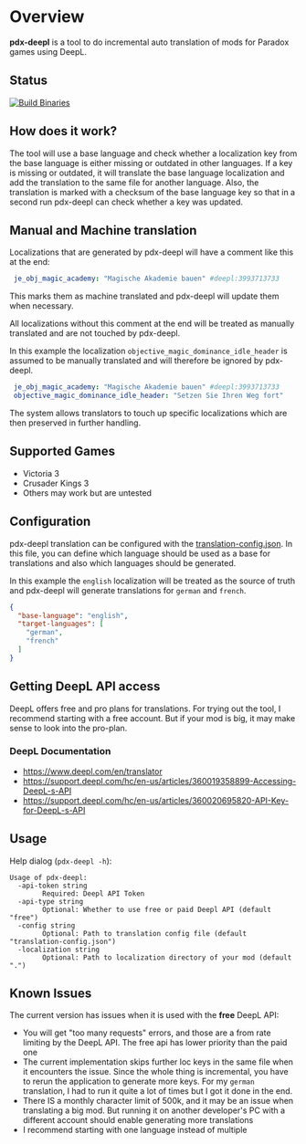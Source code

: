 # Overview
**pdx-deepl** is a tool to do incremental auto translation of mods for Paradox games using DeepL.

## Status
[![Build Binaries](https://github.com/kaiser-chris/pdx-deepl/actions/workflows/build.yaml/badge.svg)](https://github.com/kaiser-chris/pdx-deepl/actions/workflows/build.yaml)

## How does it work?
The tool will use a base language and check whether a localization key
from the base language is either missing or outdated in other languages.
If a key is missing or outdated, it will translate the base language localization
and add the translation to the same file for another language.
Also, the translation is marked with a checksum of the base language key so that in
a second run pdx-deepl can check whether a key was updated.

## Manual and Machine translation
Localizations that are generated by pdx-deepl will have a comment like this at the end:
```yaml
 je_obj_magic_academy: "Magische Akademie bauen" #deepl:3993713733
```
This marks them as machine translated and pdx-deepl will update them when necessary.

All localizations without this comment at the end will be treated as manually translated
and are not touched by pdx-deepl.

In this example the localization `objective_magic_dominance_idle_header` is assumed to be
manually translated and will therefore be ignored by pdx-deepl.
```yaml
 je_obj_magic_academy: "Magische Akademie bauen" #deepl:3993713733
 objective_magic_dominance_idle_header: "Setzen Sie Ihren Weg fort"
```

The system allows translators to touch up specific localizations which are
then preserved in further handling.

## Supported Games
- Victoria 3
- Crusader Kings 3
- Others may work but are untested

## Configuration
pdx-deepl translation can be configured with the [translation-config.json](translation-config.json).
In this file, you can define which language should be used as a base for translations and also
which languages should be generated.

In this example the `english` localization will be treated as the source of truth and pdx-deepl
will generate translations for `german` and `french`.
```json
{
  "base-language": "english",
  "target-languages": [
    "german",
    "french"
  ]
}
```

## Getting DeepL API access
DeepL offers free and pro plans for translations.
For trying out the tool, I recommend starting with a free account.
But if your mod is big, it may make sense to look into the pro-plan.

### DeepL Documentation
- https://www.deepl.com/en/translator
- https://support.deepl.com/hc/en-us/articles/360019358899-Accessing-DeepL-s-API
- https://support.deepl.com/hc/en-us/articles/360020695820-API-Key-for-DeepL-s-API

## Usage
Help dialog (`pdx-deepl -h`):
```
Usage of pdx-deepl:
  -api-token string
    	Required: Deepl API Token
  -api-type string
    	Optional: Whether to use free or paid Deepl API (default "free")
  -config string
    	Optional: Path to translation config file (default "translation-config.json")
  -localization string
    	Optional: Path to localization directory of your mod (default ".")
```

## Known Issues
The current version has issues when it is used with the **free** DeepL API:
- You will get "too many requests" errors, and those are a from rate limiting by the DeepL API. The free api has lower priority than the paid one
- The current implementation skips further loc keys in the same file when it encounters the issue. Since the whole thing is incremental, you have to rerun the application to generate more keys. For my `german` translation, I had to run it quite a lot of times but I got it done in the end.
- There IS a monthly character limit of 500k, and it may be an issue when translating a big mod. But running it on another developer's PC with a different account should enable generating more translations
- I recommend starting with one language instead of multiple